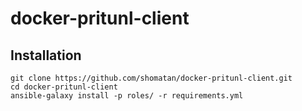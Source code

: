 # docker-pritunl-client

## Installation

    git clone https://github.com/shomatan/docker-pritunl-client.git
    cd docker-pritunl-client
    ansible-galaxy install -p roles/ -r requirements.yml
